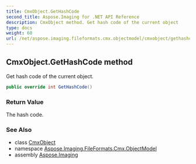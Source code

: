 ```yaml
---
title: CmxObject.GetHashCode
second_title: Aspose.Imaging for .NET API Reference
description: CmxObject method. Get hash code of the current object
type: docs
weight: 60
url: /net/aspose.imaging.fileformats.cmx.objectmodel/cmxobject/gethashcode/
---
```

## CmxObject.GetHashCode method

Get hash code of the current object.

```csharp
public override int GetHashCode()
```

### Return Value

The hash code.

### See Also

* class [CmxObject](../)
* namespace [Aspose.Imaging.FileFormats.Cmx.ObjectModel](../../cmxobject/)
* assembly [Aspose.Imaging](../../../)


